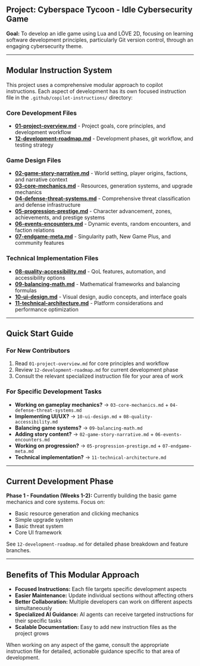## Project: Cyberspace Tycoon - Idle Cybersecurity Game

**Goal:** To develop an idle game using Lua and LÖVE 2D, focusing on learning software development principles, particularly Git version control, through an engaging cybersecurity theme.

---

## Modular Instruction System

This project uses a comprehensive modular approach to copilot instructions. Each aspect of development has its own focused instruction file in the `.github/copilot-instructions/` directory:

### Core Development Files
- **[01-project-overview.md](./copilot-instructions/01-project-overview.md)** - Project goals, core principles, and development workflow
- **[12-development-roadmap.md](./copilot-instructions/12-development-roadmap.md)** - Development phases, git workflow, and testing strategy

### Game Design Files
- **[02-game-story-narrative.md](./copilot-instructions/02-game-story-narrative.md)** - World setting, player origins, factions, and narrative context
- **[03-core-mechanics.md](./copilot-instructions/03-core-mechanics.md)** - Resources, generation systems, and upgrade mechanics
- **[04-defense-threat-systems.md](./copilot-instructions/04-defense-threat-systems.md)** - Comprehensive threat classification and defense infrastructure
- **[05-progression-prestige.md](./copilot-instructions/05-progression-prestige.md)** - Character advancement, zones, achievements, and prestige systems
- **[06-events-encounters.md](./copilot-instructions/06-events-encounters.md)** - Dynamic events, random encounters, and faction relations
- **[07-endgame-meta.md](./copilot-instructions/07-endgame-meta.md)** - Singularity path, New Game Plus, and community features

### Technical Implementation Files
- **[08-quality-accessibility.md](./copilot-instructions/08-quality-accessibility.md)** - QoL features, automation, and accessibility options
- **[09-balancing-math.md](./copilot-instructions/09-balancing-math.md)** - Mathematical frameworks and balancing formulas
- **[10-ui-design.md](./copilot-instructions/10-ui-design.md)** - Visual design, audio concepts, and interface goals
- **[11-technical-architecture.md](./copilot-instructions/11-technical-architecture.md)** - Platform considerations and performance optimization

---

## Quick Start Guide

### For New Contributors
1. Read `01-project-overview.md` for core principles and workflow
2. Review `12-development-roadmap.md` for current development phase
3. Consult the relevant specialized instruction file for your area of work

### For Specific Development Tasks
- **Working on gameplay mechanics?** → `03-core-mechanics.md` + `04-defense-threat-systems.md`
- **Implementing UI/UX?** → `10-ui-design.md` + `08-quality-accessibility.md`
- **Balancing game systems?** → `09-balancing-math.md`
- **Adding story content?** → `02-game-story-narrative.md` + `06-events-encounters.md`
- **Working on progression?** → `05-progression-prestige.md` + `07-endgame-meta.md`
- **Technical implementation?** → `11-technical-architecture.md`

---

## Current Development Phase

**Phase 1 - Foundation (Weeks 1-2):**
Currently building the basic game mechanics and core systems. Focus on:
- Basic resource generation and clicking mechanics
- Simple upgrade system
- Basic threat system
- Core UI framework

See `12-development-roadmap.md` for detailed phase breakdown and feature branches.

---

## Benefits of This Modular Approach

- **Focused Instructions:** Each file targets specific development aspects
- **Easier Maintenance:** Update individual sections without affecting others
- **Better Collaboration:** Multiple developers can work on different aspects simultaneously
- **Specialized AI Guidance:** AI agents can receive targeted instructions for their specific tasks
- **Scalable Documentation:** Easy to add new instruction files as the project grows

When working on any aspect of the game, consult the appropriate instruction file for detailed, actionable guidance specific to that area of development.

